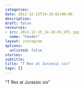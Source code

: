 ```yaml
---
categories:
date: 2011-12-15T14:10:01+00:00
description:
draft: false
resources:
- src: 2011-12-15_14-10-01_UTC.jpg
  name: "header"
layout: instagram
options:
  unlisted: false
stories:
subtitle:
title: "T Rex at Jurassic six"
tags: []
---
```


"T Rex at Jurassic six"
